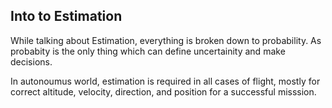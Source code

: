 ## Into to Estimation

While talking about Estimation, everything is broken down to probability.
As probabity is the only thing which can define uncertainity and make decisions.

In autonoumus world, estimation is required in all cases of flight, mostly for correct altitude, velocity,
direction, and position for a successful misssion.
